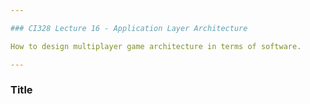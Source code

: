```yaml
---

### CI328 Lecture 16 - Application Layer Architecture

How to design multiplayer game architecture in terms of software.

---
```


### Title


